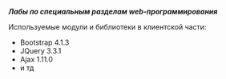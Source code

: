 ******_Лабы по специальным разделам web-программирования_******

Используемые модули и библиотеки в клиентской части:
- Bootstrap 4.1.3
- JQuery 3.3.1
- Ajax 1.11.0
- и тд